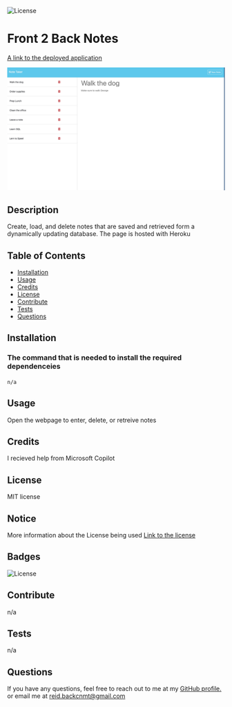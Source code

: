 ![License](https://img.shields.io/badge/License-MIT-yellow.svg)

  # Front 2 Back Notes

  [A link to the deployed application]('https://front-2-back-notes-d7f4fa8abd19.herokuapp.com')
  
  ![A screen shot demo](./readme-assets/screenshot%20demo.jpeg)

  ## Description
  
  Create, load, and delete notes that are saved and retrieved form a dynamically updating  database. The page is hosted with Heroku
  
  ## Table of Contents
  
  - [Installation](#installation)
  - [Usage](#usage)
  - [Credits](#credits)
  - [License](#license)
  - [Contribute](#contribute)
  - [Tests](#tests)
  - [Questions](#questions)
  
  ## Installation

  ### The command that is needed to install the required dependenceies
  `
  n/a
  `

  ## Usage
  
  Open the webpage to enter, delete, or retreive notes
  
  ## Credits
  
  I recieved help from Microsoft Copilot
  
  ## License
  
  MIT license
## Notice

More information about the License being used
 [Link to the license](https://mit-license.org/)
  
  ## Badges
  
  ![License](https://img.shields.io/badge/License-MIT-yellow.svg)
  
  ## Contribute
  
  n/a 
  
  ## Tests
  
  n/a  
  
  ## Questions
    
  If you have any questions, feel free to reach out to me at my [GitHub profile.](https://github.com/NuclearReid) or email me at reid.backcnmt@gmail.com
  